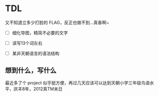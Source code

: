 # TDL
又不知道立多少打脸的 FLAG，反正也做不到...真香啊~

* [ ] 细化导图，精简不必要的文字

* [ ] 读写13个词左右

* [ ] 某非天朝语言的语法结构 

## 想到什么，写什么

最近多了个 project 似乎挺方便，再过几天应该可以达到天朝小学三年级鸟语水平，庆丰8年，2012真TM末日
